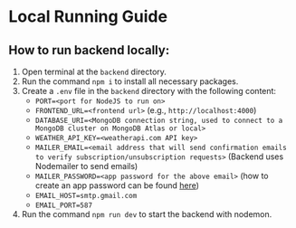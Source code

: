 # Local Running Guide

## How to run backend locally:

1. Open terminal at the `backend` directory.
2. Run the command `npm i` to install all necessary packages.
3. Create a `.env` file in the `backend` directory with the following content:
    - `PORT=<port for NodeJS to run on>`
    - `FRONTEND_URL=<frontend url>` (e.g., `http://localhost:4000`)
    - `DATABASE_URI=<MongoDB connection string, used to connect to a MongoDB cluster on MongoDB Atlas or local>`
    - `WEATHER_API_KEY=<weatherapi.com API key>`
    - `MAILER_EMAIL=<email address that will send confirmation emails to verify subscription/unsubscription requests>` (Backend uses Nodemailer to send emails)
    - `MAILER_PASSWORD=<app password for the above email>` (how to create an app password can be found [here](https://support.google.com/accounts/answer/185833))
    - `EMAIL_HOST=smtp.gmail.com`
    - `EMAIL_PORT=587`
4. Run the command `npm run dev` to start the backend with nodemon.
